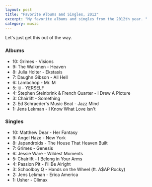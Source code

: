 ```yaml
---
layout: post
title: "Favorite Albums and Singles, 2012"
excerpt: "My favorite albums and singles from the 2012th year. "
category: music
---
```


Let's just get this out of the way.

### Albums

- 10: Grimes - Visions
- 9: The Walkmen - Heaven
- 8: Julia Holter - Ekstasis
- 7: Daughn Gibson - All Hell
- 6: Lambchop - Mr. M
- 5: iji - YERSELF
- 4: Stephen Steinbrink & French Quarter - I Drew A Picture
- 3: Chairlift - Something
- 2: Ed Schraeder's Music Beat - Jazz Mind
- 1: Jens Lekman - I Know What Love Isn't

### Singles

- 10: Matthew Dear - Her Fantasy
- 9: Angel Haze - New York
- 8: Japandroids - The House That Heaven Built
- 7: Grimes - Genesis
- 6: Jessie Ware - Wildest Moments
- 5: Chairlift - I Belong in Your Arms
- 4: Passion Pit - I'll Be Alright
- 3: Schoolboy Q - Hands on the Wheel (ft. A$AP Rocky)
- 2: Jens Lekman - Erica America
- 1: Usher - Climax
